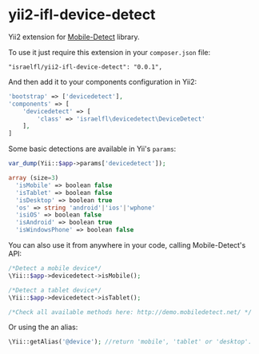 # yii2-ifl-device-detect

Yii2 extension for [Mobile-Detect](https://github.com/serbanghita/Mobile-Detect) library.

To use it just require this extension in your `composer.json` file:

~~~
"israelfl/yii2-ifl-device-detect": "0.0.1",
~~~

And then add it to your components configuration in Yii2:

~~~php
'bootstrap' => ['devicedetect'],
'components' => [
	'devicedetect' => [
		'class' => 'israelfl\devicedetect\DeviceDetect'
	],
]
~~~

Some basic detections are available in Yii's `params`:

~~~php
var_dump(Yii::$app->params['devicedetect']);

array (size=3)
  'isMobile' => boolean false
  'isTablet' => boolean false
  'isDesktop' => boolean true
  'os' => string 'android'|'ios'|'wphone'
  'isiOS' => boolean false
  'isAndroid' => boolean true
  'isWindowsPhone' => boolean false
~~~

You can also use it from anywhere in your code, calling Mobile-Detect's API:

~~~php
/*Detect a mobile device*/
\Yii::$app->devicedetect->isMobile();

/*Detect a tablet device*/
\Yii::$app->devicedetect->isTablet();

/*Check all available methods here: http://demo.mobiledetect.net/ */
~~~

Or using the an alias:

~~~php
\Yii::getAlias('@device'); //return 'mobile', 'tablet' or 'desktop'.
~~~
